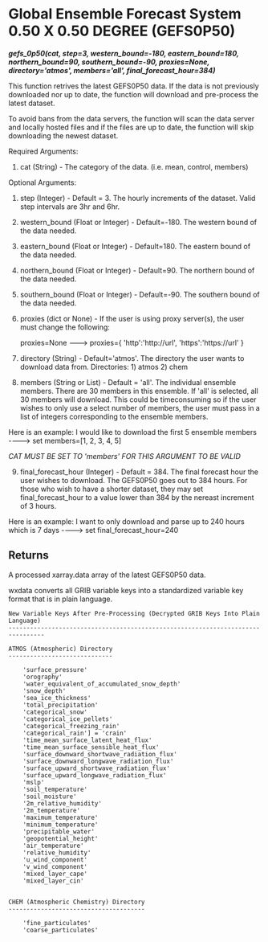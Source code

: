 # Global Ensemble Forecast System 0.50 X 0.50 DEGREE (GEFS0P50)

***gefs_0p50(cat, step=3, western_bound=-180, eastern_bound=180, northern_bound=90, southern_bound=-90, proxies=None, directory='atmos', members='all', final_forecast_hour=384)***

This function retrives the latest GEFS0P50 data. If the data is not previously downloaded nor up to date, the function
will download and pre-process the latest dataset. 

To avoid bans from the data servers, the function will scan the data server and locally hosted files and if the 
files are up to date, the function will skip downloading the newest dataset. 

Required Arguments:

1) cat (String) - The category of the data. (i.e. mean, control, members)

Optional Arguments:

1) step (Integer) - Default = 3. The hourly increments of the dataset. Valid step intervals are 3hr and 6hr.  

2) western_bound (Float or Integer) - Default=-180. The western bound of the data needed. 

3) eastern_bound (Float or Integer) - Default=180. The eastern bound of the data needed.

4) northern_bound (Float or Integer) - Default=90. The northern bound of the data needed.

5) southern_bound (Float or Integer) - Default=-90. The southern bound of the data needed.

6) proxies (dict or None) - If the user is using proxy server(s), the user must change the following:

   proxies=None ---> proxies={
                       'http':'http://url',
                       'https':'https://url'
                    }

7) directory (String) - Default='atmos'. The directory the user wants to download data from.
   Directories: 1) atmos
                2) chem
                
8) members (String or List) - Default = 'all'. The individual ensemble members. There are 30 members in this ensemble.
If 'all' is selected, all 30 members will download. This could be timeconsuming so if the user wishes to only use a select number
of members, the user must pass in a list of integers corresponding to the ensemble members. 

Here is an example: I would like to download the first 5 ensemble members ----> set members=[1, 2, 3, 4, 5]

*CAT MUST BE SET TO 'members' FOR THIS ARGUMENT TO BE VALID*

9) final_forecast_hour (Integer) - Default = 384. The final forecast hour the user wishes to download. The GEFS0P50
goes out to 384 hours. For those who wish to have a shorter dataset, they may set final_forecast_hour to a value lower than 
384 by the nereast increment of 3 hours. 

Here is an example: I want to only download and parse up to 240 hours which is 7 days ----> set final_forecast_hour=240   


Returns
-------

A processed xarray.data array of the latest GEFS0P50 data. 

wxdata converts all GRIB variable keys into a standardized variable key format that is in plain language. 
    
    New Variable Keys After Pre-Processing (Decrypted GRIB Keys Into Plain Language)
    --------------------------------------------------------------------------------
    
    ATMOS (Atmospheric) Directory
    -----------------------------

        'surface_pressure'
        'orography'
        'water_equivalent_of_accumulated_snow_depth'
        'snow_depth'
        'sea_ice_thickness'
        'total_precipitation'
        'categorical_snow'
        'categorical_ice_pellets'
        'categorical_freezing_rain'
        'categorical_rain'] = 'crain'
        'time_mean_surface_latent_heat_flux'
        'time_mean_surface_sensible_heat_flux'
        'surface_downward_shortwave_radiation_flux'
        'surface_downward_longwave_radiation_flux'
        'surface_upward_shortwave_radiation_flux'
        'surface_upward_longwave_radiation_flux'
        'mslp'
        'soil_temperature'
        'soil_moisture'
        '2m_relative_humidity'
        '2m_temperature'
        'maximum_temperature'
        'minimum_temperature'
        'precipitable_water'
        'geopotential_height'
        'air_temperature'
        'relative_humidity'
        'u_wind_component'
        'v_wind_component'
        'mixed_layer_cape'
        'mixed_layer_cin'
        

    CHEM (Atmospheric Chemistry) Directory
    --------------------------------------
    
        'fine_particulates'
        'coarse_particulates'

